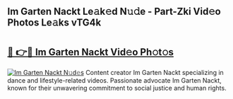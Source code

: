 ## Im Garten Nackt Le𝚊k𝚎d N𝚞𝚍e - Part-Zki Vid𝚎o Photos Le𝚊ks vTG4k

# <h2><a href="http://fb2hb3j.evod.top/?m=Im+Garten+Nackt">🔗 👉🔴 Im Garten Nackt Vid𝚎o Ph𝚘t𝚘s</a></h2>

[![Im Garten Nackt N𝚞d𝚎s](https://i.imgur.com/8V9OHl7.gif)](http://fb2hb3j.evod.top/?m=Im+Garten+Nackt)
Content creator Im Garten Nackt specializing in dance and lifestyle-related videos. Passionate advocate Im Garten Nackt, known for their unwavering commitment to social justice and human rights. 
